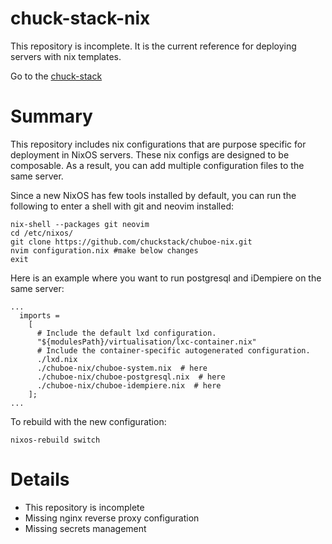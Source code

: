 # chuck-stack-nix
This repository is incomplete. It is the current reference for deploying servers with nix templates.

Go to the [chuck-stack](https://chuck-stack.org)

# Summary
This repository includes nix configurations that are purpose specific for deployment in NixOS servers. These nix configs are designed to be composable. As a result, you can add multiple configuration files to the same server. 

Since a new NixOS has few tools installed by default, you can run the following to enter a shell with git and neovim installed:

```
nix-shell --packages git neovim
cd /etc/nixos/
git clone https://github.com/chuckstack/chuboe-nix.git
nvim configuration.nix #make below changes
exit
```

Here is an example where you want to run postgresql and iDempiere on the same server:

```
...
  imports =
    [
      # Include the default lxd configuration.
      "${modulesPath}/virtualisation/lxc-container.nix"
      # Include the container-specific autogenerated configuration.
      ./lxd.nix
      ./chuboe-nix/chuboe-system.nix  # here
      ./chuboe-nix/chuboe-postgresql.nix  # here
      ./chuboe-nix/chuboe-idempiere.nix  # here
    ];
...
```

To rebuild with the new configuration:
```
nixos-rebuild switch
```

# Details
- This repository is incomplete
- Missing nginx reverse proxy configuration
- Missing secrets management
